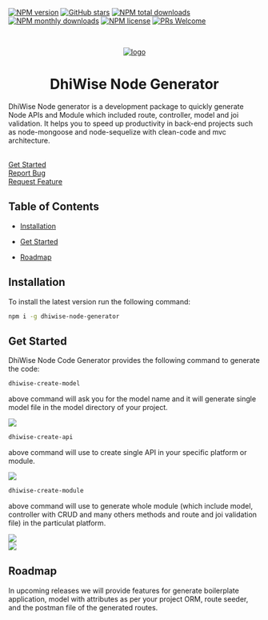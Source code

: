 
[![NPM version](https://img.shields.io/npm/v/dhiwise-node-generator?style=flat-square&color=1e88e5)](https://www.npmjs.com/package/dhiwise-node-generator)
[![GitHub stars](https://img.shields.io/github/stars/Cristians953/dhiwise-node-generator?style=flat-square&color=yellow)](https://github.com/Cristians953/dhiwise-node-generator)
[![NPM total downloads](https://img.shields.io/npm/dt/dhiwise-node-generator.svg?style=flat-square)](https://npmcharts.com/compare/dhiwise-node-generator?minimal=true)
[![NPM monthly downloads](https://img.shields.io/npm/dm/dhiwise-node-generator.svg?style=flat-square&color=03a9f4)](https://npmcharts.com/compare/dhiwise-node-generator?minimal=true)
[![NPM license](https://img.shields.io/npm/l/dhiwise-node-generator?style=flat-square)](https://www.npmjs.com/package/dhiwise-node-generator)
[![PRs Welcome](https://img.shields.io/badge/PRs-welcome-brightgreen.svg?style=flat-square&color=66bb6a)](https://github.com/Cristians953/dhiwise-node-generator/issues)

<br />

<p align="center">

<a href="https://github.com/Cristians953/dhiwise-node-generator">

<img src="https://development-dhvs.s3.ap-south-1.amazonaws.com/uploads/user-profile/node-Generator.png" alt="logo" />

</a>

<h1 align="center">DhiWise Node Generator </h1>

<p align="center">

DhiWise Node generator is a development package to quickly generate Node APIs and Module which included route, controller, model and joi validation.
It helps you to speed up productivity in back-end projects such as node-mongoose and node-sequelize with clean-code and mvc architecture.

<br />
<a href="#get-started">Get Started</a>
<br/>
<a href="https://github.com/Cristians953/dhiwise-node-generator/issues">Report Bug</a>
<br/>
<a href="https://github.com/Cristians953/dhiwise-node-generator/issues">Request Feature</a>
</p>
</p>

##  Table of Contents

* [Installation](#installation)

* [Get Started](#get-started)

* [Roadmap](#roadmap)

##  Installation

To install the latest version run the following command:

```sh
npm i -g dhiwise-node-generator
```

##  Get Started

DhiWise Node Code Generator provides the following command to generate the code:

```sh
dhiwise-create-model
```

above command will ask you for the model name and it will generate single model file in the model directory of your project.

<img src="https://development-dhvs.s3.ap-south-1.amazonaws.com/uploads/user-profile/dhiwise-create-model.png" />

```sh
dhiwise-create-api
```
above command will use to create single API in your specific platform or module.

<img src="https://development-dhvs.s3.ap-south-1.amazonaws.com/uploads/user-profile/dhiwise-create-api.png" />


```sh
dhiwise-create-module
```
above command will use to generate whole module (which include model, controller with CRUD and many others methods and route and joi validation file) in the particulat platform.

<img src="https://development-dhvs.s3.ap-south-1.amazonaws.com/uploads/user-profile/dhiwise-create-module.png" />
<br/>
<img src="https://development-dhvs.s3.ap-south-1.amazonaws.com/uploads/user-profile/dhiwise-create-module-2.png" />

##  Roadmap

In upcoming releases we will provide features for generate boilerplate application, model with attributes as per your project ORM, route seeder, and the postman file of the generated routes.